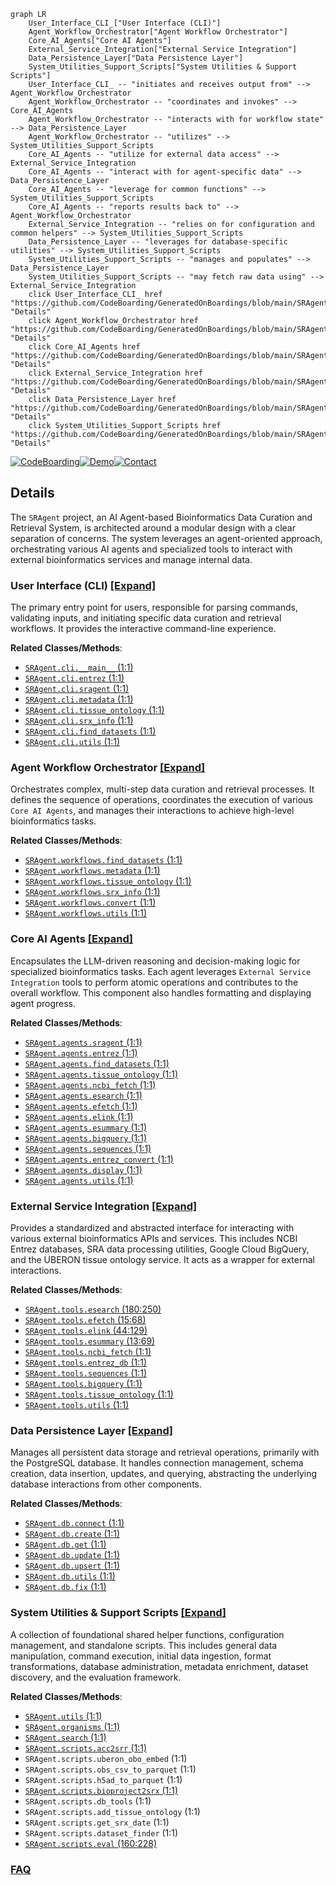 ```mermaid
graph LR
    User_Interface_CLI_["User Interface (CLI)"]
    Agent_Workflow_Orchestrator["Agent Workflow Orchestrator"]
    Core_AI_Agents["Core AI Agents"]
    External_Service_Integration["External Service Integration"]
    Data_Persistence_Layer["Data Persistence Layer"]
    System_Utilities_Support_Scripts["System Utilities & Support Scripts"]
    User_Interface_CLI_ -- "initiates and receives output from" --> Agent_Workflow_Orchestrator
    Agent_Workflow_Orchestrator -- "coordinates and invokes" --> Core_AI_Agents
    Agent_Workflow_Orchestrator -- "interacts with for workflow state" --> Data_Persistence_Layer
    Agent_Workflow_Orchestrator -- "utilizes" --> System_Utilities_Support_Scripts
    Core_AI_Agents -- "utilize for external data access" --> External_Service_Integration
    Core_AI_Agents -- "interact with for agent-specific data" --> Data_Persistence_Layer
    Core_AI_Agents -- "leverage for common functions" --> System_Utilities_Support_Scripts
    Core_AI_Agents -- "reports results back to" --> Agent_Workflow_Orchestrator
    External_Service_Integration -- "relies on for configuration and common helpers" --> System_Utilities_Support_Scripts
    Data_Persistence_Layer -- "leverages for database-specific utilities" --> System_Utilities_Support_Scripts
    System_Utilities_Support_Scripts -- "manages and populates" --> Data_Persistence_Layer
    System_Utilities_Support_Scripts -- "may fetch raw data using" --> External_Service_Integration
    click User_Interface_CLI_ href "https://github.com/CodeBoarding/GeneratedOnBoardings/blob/main/SRAgent/User_Interface_CLI_.md" "Details"
    click Agent_Workflow_Orchestrator href "https://github.com/CodeBoarding/GeneratedOnBoardings/blob/main/SRAgent/Agent_Workflow_Orchestrator.md" "Details"
    click Core_AI_Agents href "https://github.com/CodeBoarding/GeneratedOnBoardings/blob/main/SRAgent/Core_AI_Agents.md" "Details"
    click External_Service_Integration href "https://github.com/CodeBoarding/GeneratedOnBoardings/blob/main/SRAgent/External_Service_Integration.md" "Details"
    click Data_Persistence_Layer href "https://github.com/CodeBoarding/GeneratedOnBoardings/blob/main/SRAgent/Data_Persistence_Layer.md" "Details"
    click System_Utilities_Support_Scripts href "https://github.com/CodeBoarding/GeneratedOnBoardings/blob/main/SRAgent/System_Utilities_Support_Scripts.md" "Details"
```

[![CodeBoarding](https://img.shields.io/badge/Generated%20by-CodeBoarding-9cf?style=flat-square)](https://github.com/CodeBoarding/CodeBoarding)[![Demo](https://img.shields.io/badge/Try%20our-Demo-blue?style=flat-square)](https://www.codeboarding.org/demo)[![Contact](https://img.shields.io/badge/Contact%20us%20-%20contact@codeboarding.org-lightgrey?style=flat-square)](mailto:contact@codeboarding.org)

## Details

The `SRAgent` project, an AI Agent-based Bioinformatics Data Curation and Retrieval System, is architected around a modular design with a clear separation of concerns. The system leverages an agent-oriented approach, orchestrating various AI agents and specialized tools to interact with external bioinformatics services and manage internal data.

### User Interface (CLI) [[Expand]](./User_Interface_CLI_.md)
The primary entry point for users, responsible for parsing commands, validating inputs, and initiating specific data curation and retrieval workflows. It provides the interactive command-line experience.


**Related Classes/Methods**:

- <a href="https://github.com/ArcInstitute/SRAgent/blob/main/SRAgent/cli/__main__.py#L1-L1" target="_blank" rel="noopener noreferrer">`SRAgent.cli.__main__` (1:1)</a>
- <a href="https://github.com/ArcInstitute/SRAgent/blob/main/SRAgent/cli/entrez.py#L1-L1" target="_blank" rel="noopener noreferrer">`SRAgent.cli.entrez` (1:1)</a>
- <a href="https://github.com/ArcInstitute/SRAgent/blob/main/SRAgent/cli/sragent.py#L1-L1" target="_blank" rel="noopener noreferrer">`SRAgent.cli.sragent` (1:1)</a>
- <a href="https://github.com/ArcInstitute/SRAgent/blob/main/SRAgent/cli/metadata.py#L1-L1" target="_blank" rel="noopener noreferrer">`SRAgent.cli.metadata` (1:1)</a>
- <a href="https://github.com/ArcInstitute/SRAgent/blob/main/SRAgent/cli/tissue_ontology.py#L1-L1" target="_blank" rel="noopener noreferrer">`SRAgent.cli.tissue_ontology` (1:1)</a>
- <a href="https://github.com/ArcInstitute/SRAgent/blob/main/SRAgent/cli/srx_info.py#L1-L1" target="_blank" rel="noopener noreferrer">`SRAgent.cli.srx_info` (1:1)</a>
- <a href="https://github.com/ArcInstitute/SRAgent/blob/main/SRAgent/cli/find_datasets.py#L1-L1" target="_blank" rel="noopener noreferrer">`SRAgent.cli.find_datasets` (1:1)</a>
- <a href="https://github.com/ArcInstitute/SRAgent/blob/main/SRAgent/cli/utils.py#L1-L1" target="_blank" rel="noopener noreferrer">`SRAgent.cli.utils` (1:1)</a>


### Agent Workflow Orchestrator [[Expand]](./Agent_Workflow_Orchestrator.md)
Orchestrates complex, multi-step data curation and retrieval processes. It defines the sequence of operations, coordinates the execution of various `Core AI Agents`, and manages their interactions to achieve high-level bioinformatics tasks.


**Related Classes/Methods**:

- <a href="https://github.com/ArcInstitute/SRAgent/blob/main/SRAgent/workflows/find_datasets.py#L1-L1" target="_blank" rel="noopener noreferrer">`SRAgent.workflows.find_datasets` (1:1)</a>
- <a href="https://github.com/ArcInstitute/SRAgent/blob/main/SRAgent/workflows/metadata.py#L1-L1" target="_blank" rel="noopener noreferrer">`SRAgent.workflows.metadata` (1:1)</a>
- <a href="https://github.com/ArcInstitute/SRAgent/blob/main/SRAgent/workflows/tissue_ontology.py#L1-L1" target="_blank" rel="noopener noreferrer">`SRAgent.workflows.tissue_ontology` (1:1)</a>
- <a href="https://github.com/ArcInstitute/SRAgent/blob/main/SRAgent/workflows/srx_info.py#L1-L1" target="_blank" rel="noopener noreferrer">`SRAgent.workflows.srx_info` (1:1)</a>
- <a href="https://github.com/ArcInstitute/SRAgent/blob/main/SRAgent/workflows/convert.py#L1-L1" target="_blank" rel="noopener noreferrer">`SRAgent.workflows.convert` (1:1)</a>
- <a href="https://github.com/ArcInstitute/SRAgent/blob/main/SRAgent/workflows/utils.py#L1-L1" target="_blank" rel="noopener noreferrer">`SRAgent.workflows.utils` (1:1)</a>


### Core AI Agents [[Expand]](./Core_AI_Agents.md)
Encapsulates the LLM-driven reasoning and decision-making logic for specialized bioinformatics tasks. Each agent leverages `External Service Integration` tools to perform atomic operations and contributes to the overall workflow. This component also handles formatting and displaying agent progress.


**Related Classes/Methods**:

- <a href="https://github.com/ArcInstitute/SRAgent/blob/main/SRAgent/agents/sragent.py#L1-L1" target="_blank" rel="noopener noreferrer">`SRAgent.agents.sragent` (1:1)</a>
- <a href="https://github.com/ArcInstitute/SRAgent/blob/main/SRAgent/agents/entrez.py#L1-L1" target="_blank" rel="noopener noreferrer">`SRAgent.agents.entrez` (1:1)</a>
- <a href="https://github.com/ArcInstitute/SRAgent/blob/main/SRAgent/agents/find_datasets.py#L1-L1" target="_blank" rel="noopener noreferrer">`SRAgent.agents.find_datasets` (1:1)</a>
- <a href="https://github.com/ArcInstitute/SRAgent/blob/main/SRAgent/agents/tissue_ontology.py#L1-L1" target="_blank" rel="noopener noreferrer">`SRAgent.agents.tissue_ontology` (1:1)</a>
- <a href="https://github.com/ArcInstitute/SRAgent/blob/main/SRAgent/agents/ncbi_fetch.py#L1-L1" target="_blank" rel="noopener noreferrer">`SRAgent.agents.ncbi_fetch` (1:1)</a>
- <a href="https://github.com/ArcInstitute/SRAgent/blob/main/SRAgent/agents/esearch.py#L1-L1" target="_blank" rel="noopener noreferrer">`SRAgent.agents.esearch` (1:1)</a>
- <a href="https://github.com/ArcInstitute/SRAgent/blob/main/SRAgent/agents/efetch.py#L1-L1" target="_blank" rel="noopener noreferrer">`SRAgent.agents.efetch` (1:1)</a>
- <a href="https://github.com/ArcInstitute/SRAgent/blob/main/SRAgent/agents/elink.py#L1-L1" target="_blank" rel="noopener noreferrer">`SRAgent.agents.elink` (1:1)</a>
- <a href="https://github.com/ArcInstitute/SRAgent/blob/main/SRAgent/agents/esummary.py#L1-L1" target="_blank" rel="noopener noreferrer">`SRAgent.agents.esummary` (1:1)</a>
- <a href="https://github.com/ArcInstitute/SRAgent/blob/main/SRAgent/agents/bigquery.py#L1-L1" target="_blank" rel="noopener noreferrer">`SRAgent.agents.bigquery` (1:1)</a>
- <a href="https://github.com/ArcInstitute/SRAgent/blob/main/SRAgent/agents/sequences.py#L1-L1" target="_blank" rel="noopener noreferrer">`SRAgent.agents.sequences` (1:1)</a>
- <a href="https://github.com/ArcInstitute/SRAgent/blob/main/SRAgent/agents/entrez_convert.py#L1-L1" target="_blank" rel="noopener noreferrer">`SRAgent.agents.entrez_convert` (1:1)</a>
- <a href="https://github.com/ArcInstitute/SRAgent/blob/main/SRAgent/agents/display.py#L1-L1" target="_blank" rel="noopener noreferrer">`SRAgent.agents.display` (1:1)</a>
- <a href="https://github.com/ArcInstitute/SRAgent/blob/main/SRAgent/agents/utils.py#L1-L1" target="_blank" rel="noopener noreferrer">`SRAgent.agents.utils` (1:1)</a>


### External Service Integration [[Expand]](./External_Service_Integration.md)
Provides a standardized and abstracted interface for interacting with various external bioinformatics APIs and services. This includes NCBI Entrez databases, SRA data processing utilities, Google Cloud BigQuery, and the UBERON tissue ontology service. It acts as a wrapper for external interactions.


**Related Classes/Methods**:

- <a href="https://github.com/ArcInstitute/SRAgent/blob/main/SRAgent/tools/esearch.py#L180-L250" target="_blank" rel="noopener noreferrer">`SRAgent.tools.esearch` (180:250)</a>
- <a href="https://github.com/ArcInstitute/SRAgent/blob/main/SRAgent/tools/efetch.py#L15-L68" target="_blank" rel="noopener noreferrer">`SRAgent.tools.efetch` (15:68)</a>
- <a href="https://github.com/ArcInstitute/SRAgent/blob/main/SRAgent/tools/elink.py#L44-L129" target="_blank" rel="noopener noreferrer">`SRAgent.tools.elink` (44:129)</a>
- <a href="https://github.com/ArcInstitute/SRAgent/blob/main/SRAgent/tools/esummary.py#L13-L69" target="_blank" rel="noopener noreferrer">`SRAgent.tools.esummary` (13:69)</a>
- <a href="https://github.com/ArcInstitute/SRAgent/blob/main/SRAgent/tools/ncbi_fetch.py#L1-L1" target="_blank" rel="noopener noreferrer">`SRAgent.tools.ncbi_fetch` (1:1)</a>
- <a href="https://github.com/ArcInstitute/SRAgent/blob/main/SRAgent/tools/entrez_db.py#L1-L1" target="_blank" rel="noopener noreferrer">`SRAgent.tools.entrez_db` (1:1)</a>
- <a href="https://github.com/ArcInstitute/SRAgent/blob/main/SRAgent/tools/sequences.py#L1-L1" target="_blank" rel="noopener noreferrer">`SRAgent.tools.sequences` (1:1)</a>
- <a href="https://github.com/ArcInstitute/SRAgent/blob/main/SRAgent/tools/bigquery.py#L1-L1" target="_blank" rel="noopener noreferrer">`SRAgent.tools.bigquery` (1:1)</a>
- <a href="https://github.com/ArcInstitute/SRAgent/blob/main/SRAgent/tools/tissue_ontology.py#L1-L1" target="_blank" rel="noopener noreferrer">`SRAgent.tools.tissue_ontology` (1:1)</a>
- <a href="https://github.com/ArcInstitute/SRAgent/blob/main/SRAgent/tools/utils.py#L1-L1" target="_blank" rel="noopener noreferrer">`SRAgent.tools.utils` (1:1)</a>


### Data Persistence Layer [[Expand]](./Data_Persistence_Layer.md)
Manages all persistent data storage and retrieval operations, primarily with the PostgreSQL database. It handles connection management, schema creation, data insertion, updates, and querying, abstracting the underlying database interactions from other components.


**Related Classes/Methods**:

- <a href="https://github.com/ArcInstitute/SRAgent/blob/main/SRAgent/db/connect.py#L1-L1" target="_blank" rel="noopener noreferrer">`SRAgent.db.connect` (1:1)</a>
- <a href="https://github.com/ArcInstitute/SRAgent/blob/main/SRAgent/db/create.py#L1-L1" target="_blank" rel="noopener noreferrer">`SRAgent.db.create` (1:1)</a>
- <a href="https://github.com/ArcInstitute/SRAgent/blob/main/SRAgent/db/get.py#L1-L1" target="_blank" rel="noopener noreferrer">`SRAgent.db.get` (1:1)</a>
- <a href="https://github.com/ArcInstitute/SRAgent/blob/main/SRAgent/db/update.py#L1-L1" target="_blank" rel="noopener noreferrer">`SRAgent.db.update` (1:1)</a>
- <a href="https://github.com/ArcInstitute/SRAgent/blob/main/SRAgent/db/upsert.py#L1-L1" target="_blank" rel="noopener noreferrer">`SRAgent.db.upsert` (1:1)</a>
- <a href="https://github.com/ArcInstitute/SRAgent/blob/main/SRAgent/db/utils.py#L1-L1" target="_blank" rel="noopener noreferrer">`SRAgent.db.utils` (1:1)</a>
- <a href="https://github.com/ArcInstitute/SRAgent/blob/main/SRAgent/db/fix.py#L1-L1" target="_blank" rel="noopener noreferrer">`SRAgent.db.fix` (1:1)</a>


### System Utilities & Support Scripts [[Expand]](./System_Utilities_Support_Scripts.md)
A collection of foundational shared helper functions, configuration management, and standalone scripts. This includes general data manipulation, command execution, initial data ingestion, format transformations, database administration, metadata enrichment, dataset discovery, and the evaluation framework.


**Related Classes/Methods**:

- <a href="https://github.com/ArcInstitute/SRAgent/blob/main/SRAgent/utils.py#L1-L1" target="_blank" rel="noopener noreferrer">`SRAgent.utils` (1:1)</a>
- <a href="https://github.com/ArcInstitute/SRAgent/blob/main/SRAgent/organisms.py#L1-L1" target="_blank" rel="noopener noreferrer">`SRAgent.organisms` (1:1)</a>
- <a href="https://github.com/ArcInstitute/SRAgent/blob/main/SRAgent/search.py#L1-L1" target="_blank" rel="noopener noreferrer">`SRAgent.search` (1:1)</a>
- <a href="https://github.com/ArcInstitute/SRAgent/blob/main/scripts/acc2srr.py#L1-L1" target="_blank" rel="noopener noreferrer">`SRAgent.scripts.acc2srr` (1:1)</a>
- `SRAgent.scripts.uberon_obo_embed` (1:1)
- `SRAgent.scripts.obs_csv_to_parquet` (1:1)
- `SRAgent.scripts.h5ad_to_parquet` (1:1)
- <a href="https://github.com/ArcInstitute/SRAgent/blob/main/scripts/bioproject2srx.py#L1-L1" target="_blank" rel="noopener noreferrer">`SRAgent.scripts.bioproject2srx` (1:1)</a>
- `SRAgent.scripts.db_tools` (1:1)
- `SRAgent.scripts.add_tissue_ontology` (1:1)
- `SRAgent.scripts.get_srx_date` (1:1)
- `SRAgent.scripts.dataset_finder` (1:1)
- <a href="https://github.com/ArcInstitute/SRAgent/blob/main/scripts/eval.py#L160-L228" target="_blank" rel="noopener noreferrer">`SRAgent.scripts.eval` (160:228)</a>




### [FAQ](https://github.com/CodeBoarding/GeneratedOnBoardings/tree/main?tab=readme-ov-file#faq)